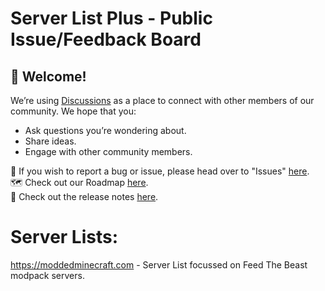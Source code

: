 # Server List Plus - Public Issue/Feedback Board

## 👋 Welcome!
  We’re using [Discussions](https://github.com/ServerListPlus/issues/discussions) as a place to connect with other members of our community. We hope that you:
  * Ask questions you’re wondering about.
  * Share ideas.
  * Engage with other community members.

🐛 If you wish to report a bug or issue, please head over to "Issues" [here](https://github.com/ServerListPlus/issues/issues/new).  
🗺 Check out our Roadmap [here](https://github.com/orgs/ServerListPlus/projects/3).  
🚀 Check out the release notes [here](https://github.com/ServerListPlus/issues/releases).


# Server Lists:
https://moddedminecraft.com - Server List focussed on Feed The Beast modpack servers.
